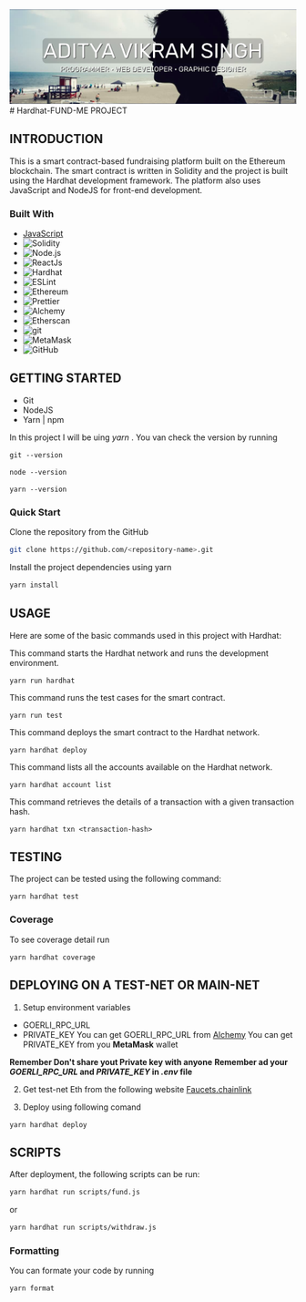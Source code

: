 <img src="https://raw.githubusercontent.com/AVS1508/AVS1508/master/assets/Aditya%20Vikram%20Singh%20Banner.png">
# Hardhat-FUND-ME PROJECT

## INTRODUCTION
This is a smart contract-based fundraising platform built on the Ethereum blockchain. The smart contract is written in Solidity and the project is built using the Hardhat development framework. The platform also uses JavaScript and NodeJS for front-end development.
### Built With
*  [JavaScript](https://www.javascript.com/)
*  ![Solidity](https://docs.soliditylang.org/en/v0.8.18/)
*  ![Node.js](https://nodejs.org/en/-Node.js-333333?style=flat&logo=node.js)
*  ![ReactJs](https://reactjs.org/)
*  ![Hardhat](https://hardhat.org/)
*  ![ESLint](https://eslint.org/)
*  ![Ethereum](https://ethereum.org/en/)
*  ![Prettier](https://prettier.io/)
*  ![Alchemy](https://www.alchemy.com/)
*  ![Etherscan](https://etherscan.io/)
*  ![git](https://git-scm.com/)
*  ![MetaMask](https://metamask.io/)
*  ![GitHub](https://github.com/)

## GETTING STARTED
* Git
* NodeJS
* Yarn | npm

In this project I will be uing *yarn* .
You van check the version by running
```shell
git --version
```
```shell
node --version
```
```shell
yarn --version
```
### Quick Start
Clone the repository from the GitHub
```bash
git clone https://github.com/<repository-name>.git
```
Install the project dependencies using yarn
```bash
yarn install
```

## USAGE
Here are some of the basic commands used in this project with Hardhat:

This command starts the Hardhat network and runs the development environment.
```shell
yarn run hardhat
```
This command runs the test cases for the smart contract.
```shell
yarn run test
```
This command deploys the smart contract to the Hardhat network.
```shell
yarn hardhat deploy
```
This command lists all the accounts available on the Hardhat network.
```shell
yarn hardhat account list
```
This command retrieves the details of a transaction with a given transaction hash.
```shell
yarn hardhat txn <transaction-hash>
```

## TESTING
The project can be tested using the following command:
```shell
yarn hardhat test
```
### Coverage
To see coverage detail run
```shell
yarn hardhat coverage
```

## DEPLOYING ON A TEST-NET OR MAIN-NET
1. Setup environment variables
* GOERLI_RPC_URL
* PRIVATE_KEY
You can get GOERLI_RPC_URL from [Alchemy](https://www.alchemy.com/)
You can get PRIVATE_KEY from you **MetaMask** wallet

**Remember Don't share yout Private key with anyone**
**Remember ad your *GOERLI_RPC_URL* and *PRIVATE_KEY* in *.env* file**

2. Get test-net Eth from the following website
[Faucets.chainlink](https://faucets.chain.link/)

3. Deploy using following comand
```shell
yarn hardhat deploy
```

## SCRIPTS
After deployment, the following scripts can be run:
```bash
yarn hardhat run scripts/fund.js
```
or
```bash
yarn hardhat run scripts/withdraw.js
```
### Formatting
You can formate your code by running
```bash
yarn format
```
